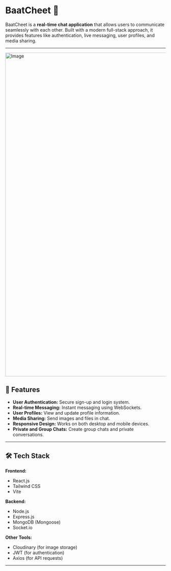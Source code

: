# BaatCheet 💬

BaatCheet is a **real-time chat application** that allows users to communicate seamlessly with each other. Built with a modern full-stack approach, it provides features like authentication, live messaging, user profiles, and media sharing.

---
<img width="1910" height="1017" alt="Image" src="https://github.com/user-attachments/assets/9988babb-8e73-4b7c-bc22-ea09b341e8e6" />

## 🌟 Features

- **User Authentication:** Secure sign-up and login system.
- **Real-time Messaging:** Instant messaging using WebSockets.
- **User Profiles:** View and update profile information.
- **Media Sharing:** Send images and files in chat.
- **Responsive Design:** Works on both desktop and mobile devices.
- **Private and Group Chats:** Create group chats and private conversations.

---

## 🛠️ Tech Stack

**Frontend:**  
- React.js  
- Tailwind CSS  
- Vite  

**Backend:**  
- Node.js  
- Express.js  
- MongoDB (Mongoose)  
- Socket.io  

**Other Tools:**  
- Cloudinary (for image storage)  
- JWT (for authentication)  
- Axios (for API requests)

---
